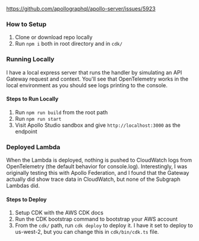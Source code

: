 https://github.com/apollographql/apollo-server/issues/5923

### How to Setup

1. Clone or download repo locally
2. Run `npm i` both in root directory and in `cdk/`

### Running Locally

I have a local express server that runs the handler by simulating an API Gateway request and context. You'll see that OpenTelemetry works in the local environment as you should see logs printing to the console.

#### Steps to Run Locally

1. Run `npm run build` from the root path
2. Run `npm run start`
3. Visit Apollo Studio sandbox and give `http://localhost:3000` as the endpoint

### Deployed Lambda

When the Lambda is deployed, nothing is pushed to CloudWatch logs from OpenTelemetry (the default behavior for console.log). Interestingly, I was originally testing this with Apollo Federation, and I found that the Gateway actually did show trace data in CloudWatch, but none of the Subgraph Lambdas did.

#### Steps to Deploy

1. Setup CDK with the AWS CDK docs
2. Run the CDK bootstrap command to bootstrap your AWS account
3. From the `cdk/` path, run `cdk deploy` to deploy it. I have it set to deploy to us-west-2, but you can change this in `cdk/bin/cdk.ts` file.
